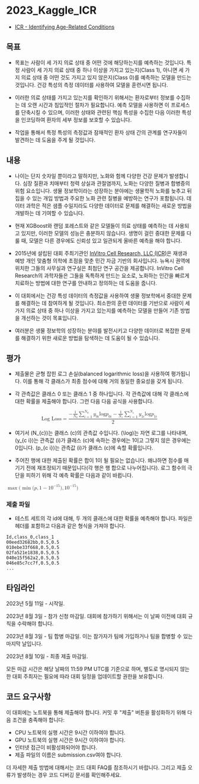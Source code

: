 # 2023_Kaggle_ICR
- [ICR - Identifying Age-Related Conditions](https://www.kaggle.com/competitions/icr-identify-age-related-conditions)

## 목표
- 목표는 사람이 세 가지 의료 상태 중 어떤 것에 해당하는지를 예측하는 것입니다. 특정 사람이 세 가지 의료 상태 중 하나 이상을 가지고 있는지(Class 1), 아니면 세 가지 의료 상태 중 어떤 것도 가지고 있지 않은지(Class 0)를 예측하는 모델을 만드는 것입니다. 건강 특성의 측정 데이터를 사용하여 모델을 훈련시면 됩니다.

- 이러한 의료 상태를 가지고 있는지를 확인하기 위해서는 환자로부터 정보를 수집하는 데 오랜 시간과 침입적인 절차가 필요합니다. 예측 모델을 사용하면 이 프로세스를 단축시킬 수 있으며, 이러한 상태와 관련된 핵심 특성을 수집한 다음 이러한 특성을 인코딩하여 환자의 세부 정보를 보호할 수 있습니다.

- 작업을 통해서 특정 특성의 측정값과 잠재적인 환자 상태 간의 관계를 연구자들이 발견하는 데 도움을 주게 될 것입니다.

## 내용
- 나이는 단지 숫자일 뿐이라고 말하지만, 노화와 함께 다양한 건강 문제가 발생합니다. 심장 질환과 치매부터 청력 상실과 관절염까지, 노화는 다양한 질병과 합병증의 위험 요소입니다. 생물 정보학이라는 성장하는 분야에는 생물학적 노화를 늦추고 뒤집을 수 있는 개입 방법과 주요한 노화 관련 질병을 예방하는 연구가 포함됩니다. 데이터 과학은 적은 샘플 수일지라도 다양한 데이터로 문제를 해결하는 새로운 방법을 개발하는 데 기여할 수 있습니다.

- 현재 XGBoost와 랜덤 포레스트와 같은 모델들이 의료 상태를 예측하는 데 사용되고 있지만, 이러한 모델의 성능은 충분하지 않습니다. 생명이 걸린 중대한 문제를 다룰 때, 모델은 다른 경우에도 신뢰성 있고 일관되게 올바른 예측을 해야 합니다.

- 2015년에 설립된 대회 주최기관인 [InVitro Cell Research, LLC (ICR)](https://invitrocellresearch.com/)은 재생과 예방 개인 맞춤형 의학에 초점을 맞춘 민간 자금 기반의 회사입니다. 뉴욕시 권역에 위치한 그들의 사무실과 연구실은 최첨단 연구 공간을 제공합니다. InVitro Cell Research의 과학자들은 그들을 독특하게 만드는 요소로, 노화하는 인간을 빠르게 치료하는 방법에 대한 연구를 안내하고 정의하는 데 도움을 줍니다.

- 이 대회에서는 건강 특성 데이터의 측정값을 사용하여 생물 정보학에서 중대한 문제를 해결하는 데 참여하게 될 것입니다. 최소한의 훈련 데이터를 기반으로 사람이 세 가지 의료 상태 중 하나 이상을 가지고 있는지를 예측하는 모델을 만들어 기존 방법을 개선하는 것이 목표입니다.

- 여러분은 생물 정보학의 성장하는 분야를 발전시키고 다양한 데이터로 복잡한 문제를 해결하기 위한 새로운 방법을 탐색하는 데 도움이 될 수 있습니다.

## 평가
- 제출물은 균형 잡힌 로그 손실(balanced logarithmic loss)을 사용하여 평가됩니다. 이를 통해 각 클래스가 최종 점수에 대해 거의 동일한 중요성을 갖게 됩니다.

- 각 관측값은 클래스 0 또는 클래스 1 중 하나입니다. 각 관측값에 대해 각 클래스에 대한 확률을 제출해야 합니다. 그런 다음 다음 공식을 사용합니다.

<math xmlns="http://www.w3.org/1998/Math/MathML" display="block">
  <mtext>Log Loss</mtext>
  <mo>=</mo>
  <mfrac>
    <mrow>
      <mo>&#x2212;<!-- − --></mo>
      <mfrac>
        <mn>1</mn>
        <msub>
          <mi>N</mi>
          <mrow class="MJX-TeXAtom-ORD">
            <mn>0</mn>
          </mrow>
        </msub>
      </mfrac>
      <munderover>
        <mo>&#x2211;<!-- ∑ --></mo>
        <mrow class="MJX-TeXAtom-ORD">
          <mi>i</mi>
          <mo>=</mo>
          <mn>1</mn>
        </mrow>
        <mrow class="MJX-TeXAtom-ORD">
          <msub>
            <mi>N</mi>
            <mrow class="MJX-TeXAtom-ORD">
              <mn>0</mn>
            </mrow>
          </msub>
        </mrow>
      </munderover>
      <msub>
        <mi>y</mi>
        <mrow class="MJX-TeXAtom-ORD">
          <mn>0</mn>
          <mi>i</mi>
        </mrow>
      </msub>
      <mi>log</mi>
      <mo>&#x2061;<!-- ⁡ --></mo>
      <msub>
        <mi>p</mi>
        <mrow class="MJX-TeXAtom-ORD">
          <mn>0</mn>
          <mi>i</mi>
        </mrow>
      </msub>
      <mo>&#x2212;<!-- − --></mo>
      <mfrac>
        <mn>1</mn>
        <msub>
          <mi>N</mi>
          <mrow class="MJX-TeXAtom-ORD">
            <mn>1</mn>
          </mrow>
        </msub>
      </mfrac>
      <munderover>
        <mo>&#x2211;<!-- ∑ --></mo>
        <mrow class="MJX-TeXAtom-ORD">
          <mi>i</mi>
          <mo>=</mo>
          <mn>1</mn>
        </mrow>
        <mrow class="MJX-TeXAtom-ORD">
          <msub>
            <mi>N</mi>
            <mrow class="MJX-TeXAtom-ORD">
              <mn>1</mn>
            </mrow>
          </msub>
        </mrow>
      </munderover>
      <msub>
        <mi>y</mi>
        <mrow class="MJX-TeXAtom-ORD">
          <mn>1</mn>
          <mi>i</mi>
        </mrow>
      </msub>
      <mi>log</mi>
      <mo>&#x2061;<!-- ⁡ --></mo>
      <msub>
        <mi>p</mi>
        <mrow class="MJX-TeXAtom-ORD">
          <mn>1</mn>
          <mi>i</mi>
        </mrow>
      </msub>
    </mrow>
    <mn>2</mn>
  </mfrac>
</math>


- 여기서 (N_{c})는 클래스 (c)의 관측값 수입니다. (\log)는 자연 로그를 나타내며, (y_{c i})는 관측값 (i)가 클래스 (c)에 속하는 경우에는 1이고 그렇지 않은 경우에는 0입니다. (p_{c i})는 관측값 (i)가 클래스 (c)에 속할 확률입니다.

- 주어진 행에 대한 제출된 확률은 합이 1이 될 필요는 없습니다. 왜냐하면 점수를 매기기 전에 재조정되기 때문입니다(각 행은 행 합으로 나누어집니다). 로그 함수의 극단을 피하기 위해 각 예측 확률은 다음과 같이 바뀝니다.
<math xmlns="http://www.w3.org/1998/Math/MathML">
  <mo movablelimits="true" form="prefix">max</mo>
  <mo stretchy="false">(</mo>
  <mo movablelimits="true" form="prefix">min</mo>
  <mo stretchy="false">(</mo>
  <mi>p</mi>
  <mo>,</mo>
  <mn>1</mn>
  <mo>&#x2212;<!-- − --></mo>
  <msup>
    <mn>10</mn>
    <mrow class="MJX-TeXAtom-ORD">
      <mo>&#x2212;<!-- − --></mo>
      <mn>15</mn>
    </mrow>
  </msup>
  <mo stretchy="false">)</mo>
  <mo>,</mo>
  <msup>
    <mn>10</mn>
    <mrow class="MJX-TeXAtom-ORD">
      <mo>&#x2212;<!-- − --></mo>
      <mn>15</mn>
    </mrow>
  </msup>
  <mo stretchy="false">)</mo>
</math>

### 제출 파일
- 테스트 세트의 각 id에 대해, 두 개의 클래스에 대한 확률을 예측해야 합니다. 파일은 헤더를 포함하고 다음과 같은 형식을 가져야 합니다.
```
Id,class_0,class_1
00eed32682bb,0.5,0.5
010ebe33f668,0.5,0.5
02fa521e1838,0.5,0.5
040e15f562a2,0.5,0.5
046e85c7cc7f,0.5,0.5
...
```

## 타임라인
2023년 5월 11일 - 시작일.

2023년 8월 3일 - 참가 신청 마감일. 대회에 참가하기 위해서는 이 날짜 이전에 대회 규칙을 수락해야 합니다.

2023년 8월 3일 - 팀 합병 마감일. 이는 참가자가 팀에 가입하거나 팀을 합병할 수 있는 마지막 날입니다.

2023년 8월 10일 - 최종 제출 마감일.

모든 마감 시간은 해당 날짜의 11:59 PM UTC를 기준으로 하며, 별도로 명시되지 않는 한 대회 주최자는 필요에 따라 대회 일정을 업데이트할 권한을 보유합니다.

## 코드 요구사항
이 대회에는 노트북을 통해 제출해야 합니다. 커밋 후 "제출" 버튼을 활성화하기 위해 다음 조건을 충족해야 합니다:

- CPU 노트북의 실행 시간은 9시간 이하여야 합니다.
- GPU 노트북의 실행 시간은 9시간 이하여야 합니다.
- 인터넷 접근이 비활성화되어야 합니다.
- 제출 파일의 이름은 submission.csv여야 합니다.

더 자세한 제출 방법에 대해서는 코드 대회 FAQ를 참조하시기 바랍니다. 그리고 제출 오류가 발생하는 경우 코드 디버깅 문서를 확인해주세요.